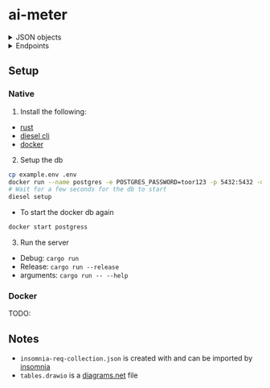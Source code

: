 # ai-meter

<details><summary>JSON objects</summary>

## JSON objects
### Device
``` json
{
  "type": "object",
  "properties": {
    "id": { "type": "number" },
    "name": { "type": "string" },
    "consumption": { "type": "number" },
    "duration": { "type": ["number", "null"] }
  },
  "additionalProperties": false
}
```

### Meter device
``` json
{
  "type": "object",
  "properties": {
    "id": { "type": "number" },
    "name": { "type": "string" },
    "consumption": { "type": "number" },
    "duration": { "type": ["number", "null"] },
    "on": { "type": "bool" }
  },
  "additionalProperties": false
}
```

### Datapoint
``` json
{
  "type": "object",
  "properties": {
    "day_consumption": { "type": "number" },
    "night_consumption": { "type": "number" },
    "current_consumption": { "type": "number" },
    "datetime": { "type": "number" }
  },
  "additionalProperties": false
}

```

### House
``` json
{
  "type": "object",
  "properties": {
    "occupants": { "type": "number" },
    "latitude": { "type": "number" },
    "longitude": { "type": "number" },
    "devices": {
      "type": "array", 
      "items": "meterdevice"
    }
  },
  "additionalProperties": false
}
```

### Meter
``` json
{
  "type": "object",
  "properties": {
    "id": { "type": "number" },
    "last_data_point": { "type": "datapoint" },
    "house": { "type": "house" }
  },
  "additionalProperties": false
}
```
</details>

<details><summary>Endpoints</summary>

## Endpoints
- /device
  - GET: list all devices  
    Returns: array of devices  
    ```sh
    curl --request GET --url http://localhost:3000/device 
    ```

  - POST: create a new device  
    name: String -> Name of the device  
    consumption: integer -> How much the device consumes in kWh  
    duration: null/integer -> how long the device runs for in seconds (null = forever)  

    Returns: the device created  
    ```sh
    curl --request POST \
        --url http://localhost:3000/device \
        --header 'Content-Type: application/json' \
        --data '{
            "name": "crypto farm",
            "consumption": 99999,
            "duration": null
        }'
    ```
    
    - /:device_id or /:device_name
      - GET: Return a specific device  
        Returns: the device  
        ```sh
        curl --request GET --url http://localhost:3000/device/1
        curl --request GET --url http://localhost:3000/device/device%201
        ```

      - PATCH: Update a device  
        Same keys as `POST /device` if a key is not present it will not be updated  

        Returns: updated device  
        NOTE: the value `null` is normally the same as leaving out the key  
        except for duration since it can have the value `null`  
        ```sh
        curl --request PATCH \
            --url http://localhost:3000/device%201/2 \
            --header 'Content-Type: application/json' \
            --data '{
                "name": "renamed device"
            }'
        ```
- /meter
  - GET: list all meters with their attached devices  
    Returns: array of meters
  - POST: Create a meter  
    occupants:integer -> how many people live in the house  
    day_consumption:integer(f32) -> day consumption to start with  
    night_consumption:integer(f32) -> night consumption to start with  
    
    Returns: created meter
    ```sh
      curl --request POST \
          --url http://localhost:3000/meter \
          --header 'Content-Type: application/json' \
          --data '{
              "occupants": 4,
              "day_consumption": 0,
              "night_consumption": 0
          }'
    ```
    - /:meter_id
      - GET: return a specific meter  
        Returns: specific meter  

      - PATCH: Update the meter  
        Same keys as `POST /meter` if a key is not present it will not be updated  
        
        Returns: updated meter
        ```sh
        curl --request PATCH \
            --url http://localhost:3000/meter/4 \
            --header 'Content-Type: application/json' \
            --data '{
                "occupants": 1,
                "latitude": 50.5039,
                "longitude": 4.4699
            }'
        ```
      - /update
          - GET: Same as `GET /meter/:meter_id` but this also update/recalculates the usage  
            Returns: meter with updated day/night consumption
      - /device
        - POST: Add a device to the current meter from the device listed in `GET /device`  
          device: number/string -> device identifier this can be the id or the name  
          on: bool -> Is the device on or off when added  

          Returns: created meterdevice
          ```sh
          curl --request POST \
              --url http://localhost:3000/meter/4/device \
              --header 'Content-Type: application/json' \
              --data '{
                  "device": 5,
                  "on": true
              }'
          ```
        - /:meterdevice_id
          - GET: Returns a specific meter devices attached to the current meter
            Returns: specific meterdevice
          - PATCH: Update a meter device
            on: bool -> turn the device on/off

            Returns: updated meterdevice
            ```sh
            curl --request PATCH \
                --url http://localhost:3000/meter/4/device/13 \
                --header 'Content-Type: application/json' \
                --data '{
                    "on": true
                }'
            ```
</details>

## Setup
### Native
1. Install the following:
- [rust](https://www.rust-lang.org/learn/get-started)
- [diesel cli](https://diesel.rs/guides/getting-started)
- [docker](https://docs.docker.com/get-docker/)

2. Setup the db
```sh
cp example.env .env
docker run --name postgres -e POSTGRES_PASSWORD=toor123 -p 5432:5432 -d postgres
# Wait for a few seconds for the db to start
diesel setup
```
- To start the docker db again
```sh
docker start postgress
```

3. Run the server
- Debug: `cargo run`
- Release: `cargo run --release`
- arguments: `cargo run -- --help`

### Docker
TODO:

## Notes
- `insomnia-req-collection.json` is created with and can be imported by [insomnia](https://insomnia.rest/)
- `tables.drawio` is a [diagrams.net](https://www.diagrams.net/) file
